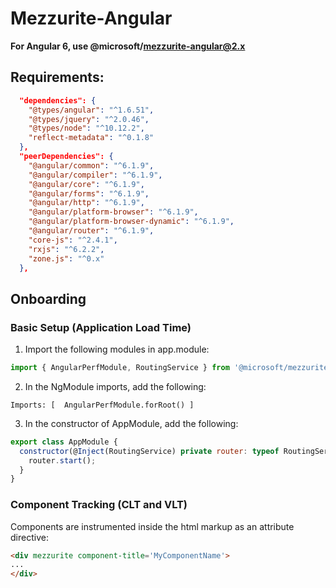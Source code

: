 # Mezzurite-Angular
**For Angular 6, use @microsoft/mezzurite-angular@2.x**
## Requirements:
```json
  "dependencies": {
    "@types/angular": "^1.6.51",
    "@types/jquery": "^2.0.46",
    "@types/node": "^10.12.2",
    "reflect-metadata": "^0.1.8"
  },
  "peerDependencies": {
    "@angular/common": "^6.1.9",
    "@angular/compiler": "^6.1.9",
    "@angular/core": "^6.1.9",
    "@angular/forms": "^6.1.9",
    "@angular/http": "^6.1.9",
    "@angular/platform-browser": "^6.1.9",
    "@angular/platform-browser-dynamic": "^6.1.9",
    "@angular/router": "^6.1.9",
    "core-js": "^2.4.1",
    "rxjs": "^6.2.2",
    "zone.js": "^0.x"
  },
```

## Onboarding
### Basic Setup (Application Load Time)
1. Import the following modules in app.module:
```javascript
import { AngularPerfModule, RoutingService } from '@microsoft/mezzurite.angular';
```
2. In the NgModule imports, add the following:
```
Imports: [  AngularPerfModule.forRoot() ]
```
3. In the constructor of AppModule, add the following:
```javascript
export class AppModule {
  constructor(@Inject(RoutingService) private router: typeof RoutingService) {
    router.start();
  }
}
```
### Component Tracking (CLT and VLT)
Components are instrumented inside the html markup as an attribute directive:
```html
<div mezzurite component-title='MyComponentName'>
...
</div>
```